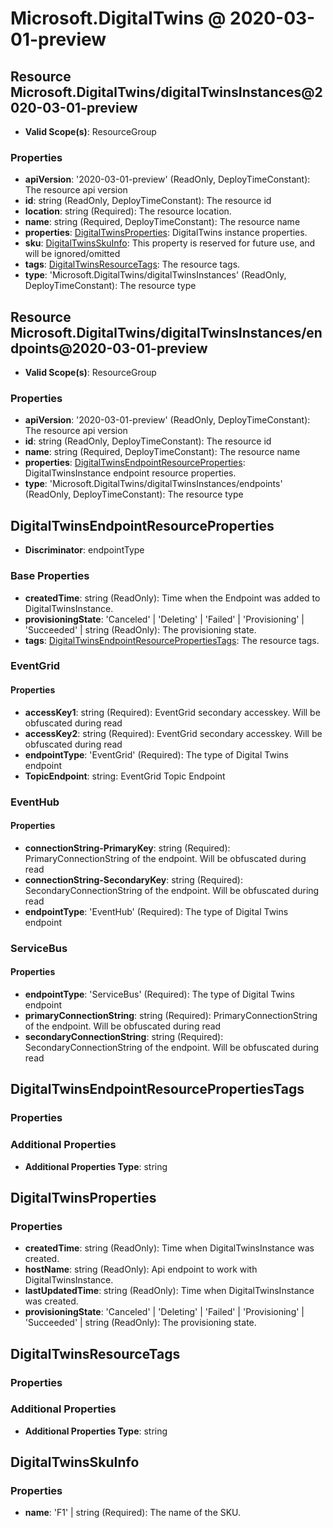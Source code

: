 # Microsoft.DigitalTwins @ 2020-03-01-preview

## Resource Microsoft.DigitalTwins/digitalTwinsInstances@2020-03-01-preview
* **Valid Scope(s)**: ResourceGroup
### Properties
* **apiVersion**: '2020-03-01-preview' (ReadOnly, DeployTimeConstant): The resource api version
* **id**: string (ReadOnly, DeployTimeConstant): The resource id
* **location**: string (Required): The resource location.
* **name**: string (Required, DeployTimeConstant): The resource name
* **properties**: [DigitalTwinsProperties](#digitaltwinsproperties): DigitalTwins instance properties.
* **sku**: [DigitalTwinsSkuInfo](#digitaltwinsskuinfo): This property is reserved for future use, and will be ignored/omitted
* **tags**: [DigitalTwinsResourceTags](#digitaltwinsresourcetags): The resource tags.
* **type**: 'Microsoft.DigitalTwins/digitalTwinsInstances' (ReadOnly, DeployTimeConstant): The resource type

## Resource Microsoft.DigitalTwins/digitalTwinsInstances/endpoints@2020-03-01-preview
* **Valid Scope(s)**: ResourceGroup
### Properties
* **apiVersion**: '2020-03-01-preview' (ReadOnly, DeployTimeConstant): The resource api version
* **id**: string (ReadOnly, DeployTimeConstant): The resource id
* **name**: string (Required, DeployTimeConstant): The resource name
* **properties**: [DigitalTwinsEndpointResourceProperties](#digitaltwinsendpointresourceproperties): DigitalTwinsInstance endpoint resource properties.
* **type**: 'Microsoft.DigitalTwins/digitalTwinsInstances/endpoints' (ReadOnly, DeployTimeConstant): The resource type

## DigitalTwinsEndpointResourceProperties
* **Discriminator**: endpointType

### Base Properties
* **createdTime**: string (ReadOnly): Time when the Endpoint was added to DigitalTwinsInstance.
* **provisioningState**: 'Canceled' | 'Deleting' | 'Failed' | 'Provisioning' | 'Succeeded' | string (ReadOnly): The provisioning state.
* **tags**: [DigitalTwinsEndpointResourcePropertiesTags](#digitaltwinsendpointresourcepropertiestags): The resource tags.

### EventGrid
#### Properties
* **accessKey1**: string (Required): EventGrid secondary accesskey. Will be obfuscated during read
* **accessKey2**: string (Required): EventGrid secondary accesskey. Will be obfuscated during read
* **endpointType**: 'EventGrid' (Required): The type of Digital Twins endpoint
* **TopicEndpoint**: string: EventGrid Topic Endpoint

### EventHub
#### Properties
* **connectionString-PrimaryKey**: string (Required): PrimaryConnectionString of the endpoint. Will be obfuscated during read
* **connectionString-SecondaryKey**: string (Required): SecondaryConnectionString of the endpoint. Will be obfuscated during read
* **endpointType**: 'EventHub' (Required): The type of Digital Twins endpoint

### ServiceBus
#### Properties
* **endpointType**: 'ServiceBus' (Required): The type of Digital Twins endpoint
* **primaryConnectionString**: string (Required): PrimaryConnectionString of the endpoint. Will be obfuscated during read
* **secondaryConnectionString**: string (Required): SecondaryConnectionString of the endpoint. Will be obfuscated during read


## DigitalTwinsEndpointResourcePropertiesTags
### Properties
### Additional Properties
* **Additional Properties Type**: string

## DigitalTwinsProperties
### Properties
* **createdTime**: string (ReadOnly): Time when DigitalTwinsInstance was created.
* **hostName**: string (ReadOnly): Api endpoint to work with DigitalTwinsInstance.
* **lastUpdatedTime**: string (ReadOnly): Time when DigitalTwinsInstance was created.
* **provisioningState**: 'Canceled' | 'Deleting' | 'Failed' | 'Provisioning' | 'Succeeded' | string (ReadOnly): The provisioning state.

## DigitalTwinsResourceTags
### Properties
### Additional Properties
* **Additional Properties Type**: string

## DigitalTwinsSkuInfo
### Properties
* **name**: 'F1' | string (Required): The name of the SKU.

